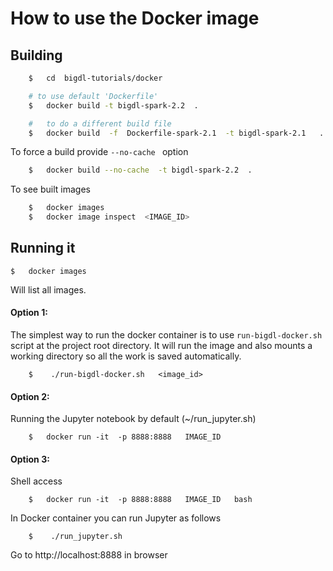 # How to use the Docker image

## Building

```bash
    $   cd  bigdl-tutorials/docker

    # to use default 'Dockerfile'
    $   docker build -t bigdl-spark-2.2  .

    #   to do a different build file
    $   docker build  -f  Dockerfile-spark-2.1  -t bigdl-spark-2.1   .
```

To force a build provide  `--no-cache ` option
```bash
    $   docker build --no-cache  -t bigdl-spark-2.2  .
```

To see built images

```bash
    $   docker images
    $   docker image inspect  <IMAGE_ID>
```

## Running it

```
$   docker images
```
Will list all images.  

#### Option 1:
The simplest way to run the docker container is to use `run-bigdl-docker.sh` script at the project root directory.  It will run the image and also mounts a working directory so all the work is saved automatically.

```
    $    ./run-bigdl-docker.sh   <image_id>
```

#### Option 2:
Running the Jupyter notebook by default  (~/run_jupyter.sh)
```
    $   docker run -it  -p 8888:8888   IMAGE_ID
```

#### Option 3:
Shell access
```
    $   docker run -it  -p 8888:8888   IMAGE_ID   bash
```

In Docker container you can run Jupyter as follows
```
    $    ./run_jupyter.sh
```

Go to http://localhost:8888  in browser
